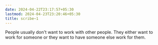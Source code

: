 ```yaml
---
date: 2024-04-22T23:17:57+05:30
lastmod: 2024-04-23T23:20:46+05:30
title: scribe~1
---
```


People usually don't want to work with other people. They either want to work for someone or they want to have someone else work for them.
